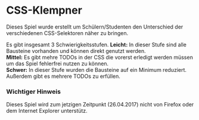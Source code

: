 # CSS-Klempner
Dieses Spiel wurde erstellt um Schülern/Studenten den Unterschied der verschiedenen CSS-Selektoren näher zu bringen.

Es gibt insgesamt 3 Schwierigkeitsstufen.
**Leicht:** In dieser Stufe sind alle Bausteine vorhanden und können direkt genutzt werden.  
**Mittel:** Es gibt mehre TODOs in der CSS die vorerst erledigt
werden müssen um das Spiel fehlerfrei nutzen zu können.  
**Schwer:** In dieser Stufe wurden die Bausteine auf ein Minimum reduziert. Außerdem gibt es mehrere TODOs zu erfüllen.



### Wichtiger Hinweis
Dieses Spiel wird zum jetzigen Zeitpunkt (26.04.2017) nicht von
Firefox oder dem Internet Explorer unterstütz.
